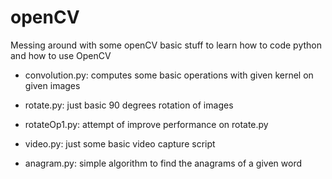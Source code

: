# openCV
Messing around with some openCV basic stuff to learn how to code python and how to use OpenCV

- convolution.py: computes some basic operations with given kernel on given images

- rotate.py: just basic 90 degrees rotation of images

- rotateOp1.py: attempt of improve performance on rotate.py

- video.py: just some basic video capture script

- anagram.py: simple algorithm to find the anagrams of a given word
